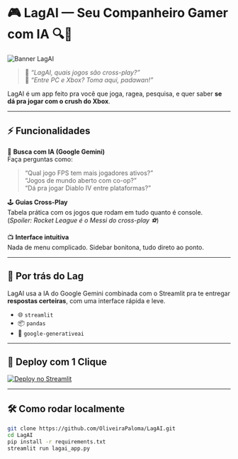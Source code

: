 # 🎮 LagAI — Seu Companheiro Gamer com IA 🔍🧠

![Banner LagAI](https://media.giphy.com/media/l0HUqsz2jdQYElRm0/giphy.gif)

> 🤔 *“LagAI, quais jogos são cross-play?”*  
> 🤖 *“Entre PC e Xbox? Toma aqui, padawan!”*  

LagAI é um app feito pra você que joga, ragea, pesquisa, e quer saber **se dá pra jogar com o crush do Xbox**.

---

## ⚡ Funcionalidades

🎯 **Busca com IA (Google Gemini)**  
Faça perguntas como:

> “Qual jogo FPS tem mais jogadores ativos?”  
> “Jogos de mundo aberto com co-op?”  
> “Dá pra jogar Diablo IV entre plataformas?”

🕹️ **Guias Cross-Play**  
Tabela prática com os jogos que rodam em tudo quanto é console.  
(*Spoiler: Rocket League é o Messi do cross-play ⚽*)

📺 **Interface intuitiva**  
Nada de menu complicado. Sidebar bonitona, tudo direto ao ponto.

---

## 🧠 Por trás do Lag

LagAI usa a IA do Google Gemini combinada com o Streamlit pra te entregar **respostas certeiras**, com uma interface rápida e leve.

- 🌐 `streamlit`
- 📦 `pandas`
- 🧠 `google-generativeai`

---

## 🚀 Deploy com 1 Clique

[![Deploy no Streamlit]([https://static.streamlit.io/badges/streamlit_badge_black_white.svg)](https://share.streamlit.io/](https://ayuea6k37yv4nmdhcsappcg.streamlit.app/))

---

## 🛠️ Como rodar localmente

```bash
git clone https://github.com/OliveiraPaloma/LagAI.git
cd LagAI
pip install -r requirements.txt
streamlit run lagai_app.py

